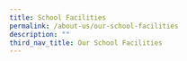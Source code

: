 ```yaml
---
title: School Facilities
permalink: /about-us/our-school-facilities
description: ""
third_nav_title: Our School Facilities
---
```

